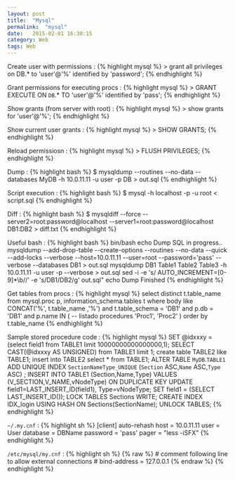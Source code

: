 ```yaml
---
layout: post
title:  "Mysql"
permalink:  "mysql"
date:   2015-02-01 16:30:15
category: Web
tags: Web
---
```

Create user with permissions
: {% highlight mysql %}
    > grant all privileges on DB.* to 'user'@'%' identified by 'password';
{% endhighlight %}

Grant permissions for executing procs
: {% highlight mysql %}
    > GRANT EXECUTE ON `DB`.* TO 'user'@'%' identified by 'pass';
{% endhighlight %}

Show grants (from server with root)
: {% highlight mysql %}
    > show grants for 'user'@'%';
{% endhighlight %}

Show current user grants
: {% highlight mysql %}
    > SHOW GRANTS;
{% endhighlight %}

Reload permissiosn
: {% highlight mysql %}
    > FLUSH PRIVILEGES;
{% endhighlight %}

Dump
: {% highlight bash %}
    $ mysqldump --routines --no-data --databases MyDB -h 10.0.11.11 -u user -p DB > out.sql
{% endhighlight %}

Script execution
: {% highlight bash %}
    $ mysql -h localhost -p -u root < script.sql
{% endhighlight %}

Diff
: {% highlight bash %}
    $ mysqldiff --force --server2=root:password@localhost --server1=root:password@localhost DB1:DB2 > diff.txt
{% endhighlight %}

Useful bash
: {% highlight bash %}
    bin/bash
    echo Dump SQL in progress..
    mysqldump --add-drop-table --create-options --routines --no-data --quick --add-locks --verbose --host=10.0.11.11
    --user=root --password='pass' --verbose --databases DB1 > out.sql
    mysqldump DB1 Table1 Table2 Table3 -h 10.0.11.11 -u user -p --verbose > out.sql
    sed -i -e 's/ AUTO_INCREMENT=[0-9]*\b//' -e 's/DB1/DB2/g' out.sql"
    echo Dump Finished
{% endhighlight %}

Get tables from procs
: {% highlight mysql %}
    select 
        distinct t.table_name
    from 
        mysql.proc p, 
        information_schema.tables t 
    where 
        body like CONCAT('%', t.table_name ,'%') and
        t.table_schema = 'DB1' and
        p.db = 'DB1' and
        p.name IN
    (
    -- listado procedures
    'Proc1',
    'Proc2'
    )
    order by t.table_name
{% endhighlight %}

Sample stored procedure code
: {% highlight mysql %}
    SET @idxxxy = (select field1 from TABLE1 limit 10000000000000000,1);
    SELECT CAST(@idxxxy AS UNSIGNED) from TABLE1 limit 1;
    create table TABLE2 like TABLE1;
    insert into TABLE2 select * from TABLE1;
    ALTER TABLE `MyDB`.`TABLE1` ADD UNIQUE INDEX `SectionNameType_UNIQUE` (`Section` ASC,`Name` ASC,`Type` ASC) ; 
    INSERT INTO TABLE1 (Section,Name,Type) VALUES (V_SECTION,V_NAME,vNodeType)
        ON DUPLICATE KEY UPDATE field1=LAST_INSERT_ID(field1), Type=vNodeType;
        SET field1 = (SELECT LAST_INSERT_ID());
    LOCK TABLES Sections WRITE;
    CREATE INDEX IDX_login USING HASH ON Sections(SectionName);
    UNLOCK TABLES;
{% endhighlight %}

```~/.my.cnf```
: {% highlight sh %}
    [client]
    auto-rehash
    host = 10.0.11.11
    user = User
    database = DBName
    password = 'pass'
    pager = "less -iSFX"
{% endhighlight %}

```/etc/mysql/my.cnf```
: {% highlight sh %}
{% raw %}
    # comment following line to allow external connections
    # bind-address = 127.0.0.1 
{% endraw %}
{% endhighlight %}

